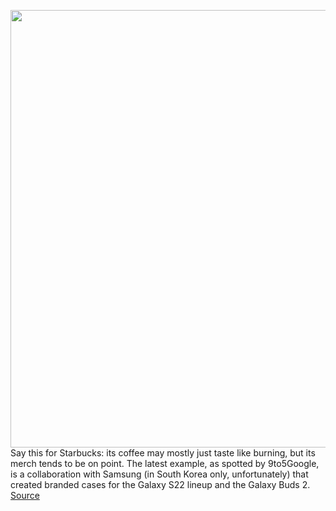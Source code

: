 <img src='https://cdn.vox-cdn.com/thumbor/-PC3Y9Szeuu9zxTWnquA0DqGiwI=/0x0:900x940/1200x800/filters:focal(378x398:522x542)/cdn.vox-cdn.com/uploads/chorus_image/image/71020427/_9300000004210__20220610101445637.0.jpeg' width='700px' /><br/>
Say this for Starbucks: its coffee may mostly just taste like burning, but its merch tends to be on point. The latest example, as spotted by 9to5Google, is a collaboration with Samsung (in South Korea only, unfortunately) that created branded cases for the Galaxy S22 lineup and the Galaxy Buds 2.
<a href='https://www.theverge.com/2022/6/27/23184820/samsung-starbucks-galaxy-buds-phone-case'> Source <a/>